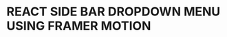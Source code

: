 # REACT SIDE BAR DROPDOWN MENU USING FRAMER MOTION 
<!-- To start this project first clone the project   -->
<!-- Then write npm install -->
<!--  npm start -->
